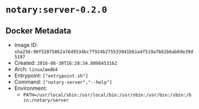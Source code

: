 # `notary:server-0.2.0`

## Docker Metadata

- Image ID: `sha256:90f52075862a7649534bc7f924b275533941b61a4f519a7662b6ab69e39d5197`
- Created: `2016-08-30T16:28:34.809845316Z`
- Arch: `linux`/`amd64`
- Entrypoint: `["entrypoint.sh"]`
- Command: `["notary-server","--help"]`
- Environment:
  - `PATH=/usr/local/sbin:/usr/local/bin:/usr/sbin:/usr/bin:/sbin:/bin:/notary/server`
